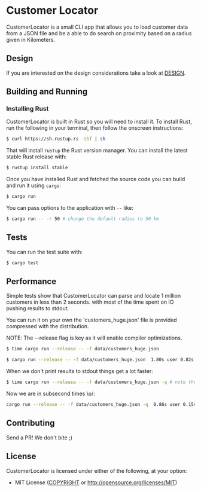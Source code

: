 # Customer Locator

CustomerLocator is a small CLI app that allows you to load customer data from
a JSON file and be a able to do search on proximity based on a radius given
in Kilometers.

## Design

If you are interested on the design considerations take a look at [DESIGN](DESIGN.md).

## Building and Running

### Installing Rust

CustomerLocator is built in Rust so you will need to install it. To install Rust,
run the following in your terminal, then follow the onscreen instructions:

```sh
$ curl https://sh.rustup.rs -sSf | sh
```

That will install `rustup` the Rust version manager. You can install the latest
stable Rust release with:

```sh
$ rustup install stable
````

Once you have installed Rust and fetched the source code you can build and run it
using `cargo`:

```sh
$ cargo run
```

You can pass options to the application with `--` like:

```sh
$ cargo run -- -r 50 # change the default radius to 50 km
```

## Tests

You can run the test suite with:

```sh
$ cargo test
```

## Performance

Simple tests show that CustomerLocator can parse and locate 1 million customers in less than 2 seconds.
with most of the time spent on IO pushing results to stdout.

You can run it on your own the 'customers_huge.json' file is provided compressed with the distribution.

NOTE: The --release flag is key as it will enable compiler optimizations.

```sh
$ time cargo run --release -- -f data/customers_huge.json
```

```sh
$ cargo run --release -- -f data/customers_huge.json  1.80s user 0.82s system 56% cpu 4.610 total
```

When we don't print results to stdout things get a lot faster:


```bash
$ time cargo run --release -- -f data/customers_huge.json -q # note the -q for 'quiet' mode so we don't go to stdout
```

Now we are in subsecond times \o/:

```bash
cargo run --release -- -f data/customers_huge.json -q  0.86s user 0.15s system 84% cpu 1.195 total
```

## Contributing

Send a PR! We don't bite ;)

## License

CustomerLocator is licensed under either of the following, at your option:

 * MIT License ([COPYRIGHT](COPYRIGHT) or http://opensource.org/licenses/MIT)
